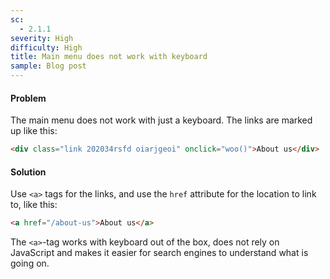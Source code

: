 ```yaml
---
sc:
  - 2.1.1
severity: High
difficulty: High
title: Main menu does not work with keyboard
sample: Blog post
---
```


#### Problem

The main menu does not work with just a keyboard. The links are marked up like this:

```html
<div class="link 202034rsfd oiarjgeoi" onclick="woo()">About us</div>
```

#### Solution

Use `<a>` tags for the links, and use the `href` attribute for the location to link to, like this:

```html
<a href="/about-us">About us</a>
```

The `<a>`-tag works with keyboard out of the box, does not rely on JavaScript and makes it easier for search engines to understand what is going on.
